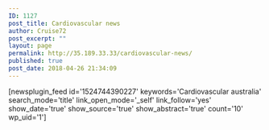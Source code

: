 ```yaml
---
ID: 1127
post_title: Cardiovascular news
author: Cruise72
post_excerpt: ""
layout: page
permalink: http://35.189.33.33/cardiovascular-news/
published: true
post_date: 2018-04-26 21:34:09
---
```

<p>[newsplugin_feed id='1524744390227' keywords='Cardiovascular australia' search_mode='title' link_open_mode='_self' link_follow='yes' show_date='true' show_source='true' show_abstract='true' count='10' wp_uid='1']</p>